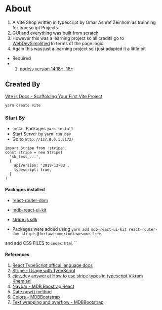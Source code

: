 # About

1. A Vite Shop written in typescript by Omar Ashraf Zeinhom as trainning for typescript Projects
2. GUI and everything was built from scratch
3. However this was a learning project so all credits go to [WebDevSimplified](https://github.com/WebDevSimplified) In terms of the page logic
4. Again this was just a learning project so i just adapted it a little bit

- Required
- 1. [nodejs version 14.18+, 16+](https://nodejs.org/en/)

## Created By

[Vite js Docs - Scaffolding Your First Vite Project](https://vitejs.dev/guide/#scaffolding-your-first-vite-project)

```
yarn create vite
```

### Start By

- Install Packages ``` yarn install ```
- Start Server by ```yarn run dev```
- Go to ```http://127.0.0.1:5173/```

```
import Stripe from 'stripe';
const stripe = new Stripe(
  'sk_test_...', 
  {
    apiVersion: '2019-12-03',
    typescript: true,
  }
)
```

#### Packages installed 

- [react-router-dom](https://yarnpkg.com/package/react-router-dom)
  
- [mdb-react-ui-kit](https://mdbootstrap.com/docs/react/getting-started/installation/)
  
- [stripe js sdk](https://github.com/stripe/stripe-node#installation)

- Packages were added using 
  ```yarn add mdb-react-ui-kit react-router-dom stripe @fortawesome/fontawesome-free```

and add CSS FILES to 
`index.html`
``

#### References

1. [React TypeScript offical language docs](https://www.typescriptlang.org/docs/handbook/react.html)
2. [Stripe - Usage with TypeScript](https://github.com/stripe/stripe-node#usage-with-typescript)
3. [cjav_dev answer at  How to use stripe types in typescript Vikram Khemlani](https://stackoverflow.com/questions/59903956/how-to-use-stripe-types-in-typescript)
4. [Navbar - MDB Boostrap React](https://mdbootstrap.com/docs/react/navigation/navbar/)
5. [Date.now() method](https://developer.mozilla.org/en-US/docs/Web/JavaScript/Reference/Global_Objects/Date/now?retiredLocale=ar)
6. [Colors - MDBBootstrap](https://mdbootstrap.com/docs/standard/content-styles/colors/)
7. [Text wrapping and overflow - MDBBootstrap](https://mdbootstrap.com/docs/react/utilities/text/)